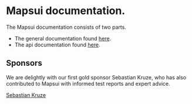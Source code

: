 # **Mapsui** documentation.

The Mapsui documentation consists of two parts.
- The general documentation found [here](http://mapsui.github.io/Mapsui/documentation/Home.html).
- The api documentation found [here](http://mapsui.github.io/Mapsui/api/index.html).

## Sponsors

We are delightly with our first gold sponsor Sebastian Kruze, who has also contributed to Mapsui with informed test reports and expert advice.

[Sebastian Kruze](https://github.com/Sebastian1989101)

